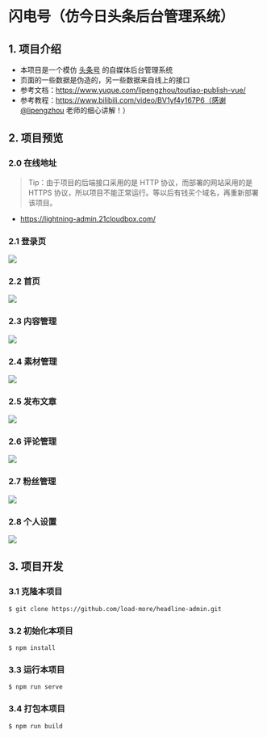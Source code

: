 # 闪电号（仿今日头条后台管理系统）

## 1. 项目介绍

- 本项目是一个模仿  [头条号](https://mp.toutiao.com/) 的自媒体后台管理系统
- 页面的一些数据是伪造的，另一些数据来自线上的接口
- 参考文档：https://www.yuque.com/lipengzhou/toutiao-publish-vue/
- 参考教程：https://www.bilibili.com/video/BV1yf4y167P6（感谢 [@lipengzhou](https://github.com/lipengzhou) 老师的细心讲解！）

## 2. 项目预览

### 2.0 在线地址

> Tip：由于项目的后端接口采用的是 HTTP 协议，而部署的网站采用的是 HTTPS 协议，所以项目不能正常运行。等以后有钱买个域名，再重新部署该项目。

- https://lightning-admin.21cloudbox.com/

### 2.1 登录页

![](https://gitee.com/gainmore/imglib/raw/master/img/20210812190755.png)

### 2.2 首页

![](https://gitee.com/gainmore/imglib/raw/master/img/20210812191757.png)

### 2.3 内容管理

![](https://gitee.com/gainmore/imglib/raw/master/img/20210812191820.png)

### 2.4 素材管理

![](https://gitee.com/gainmore/imglib/raw/master/img/20210812191835.png)

### 2.5 发布文章

![](https://gitee.com/gainmore/imglib/raw/master/img/20210812191848.png)

### 2.6 评论管理

![](https://gitee.com/gainmore/imglib/raw/master/img/20210812191903.png)

### 2.7 粉丝管理

![](https://gitee.com/gainmore/imglib/raw/master/img/20210812191918.png)

### 2.8 个人设置

![](https://gitee.com/gainmore/imglib/raw/master/img/20210812191944.png)

## 3. 项目开发

### 3.1 克隆本项目

```shell
$ git clone https://github.com/load-more/headline-admin.git
```

### 3.2 初始化本项目

```shell
$ npm install
```

### 3.3 运行本项目

```shell
$ npm run serve
```

### 3.4 打包本项目

```shell
$ npm run build
```

